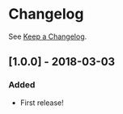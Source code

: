 # Changelog

See [Keep a Changelog](http://keepachangelog.com/).

## [1.0.0] - 2018-03-03
### Added
- First release!
